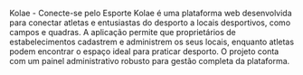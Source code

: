 Kolae - Conecte-se pelo Esporte
Kolae é uma plataforma web desenvolvida para conectar atletas e entusiastas do desporto a locais desportivos, como campos e quadras. A aplicação permite que proprietários de estabelecimentos cadastrem e administrem os seus locais, enquanto atletas podem encontrar o espaço ideal para praticar desporto. O projeto conta com um painel administrativo robusto para gestão completa da plataforma.
